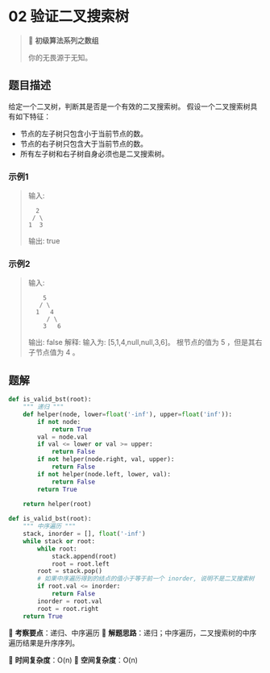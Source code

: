 # 02 验证二叉搜索树

> 🌈 **初级算法系列之数组**
>
> 你的无畏源于无知。

## 题目描述

给定一个二叉树，判断其是否是一个有效的二叉搜索树。
假设一个二叉搜索树具有如下特征：

- 节点的左子树只包含小于当前节点的数。
- 节点的右子树只包含大于当前节点的数。
- 所有左子树和右子树自身必须也是二叉搜索树。

### 示例1

> 输入:
>
> ```shell
>   2
>  / \
> 1  3
> ```
>
> 输出: true

### 示例2

> 输入:
>
> ```shell
>     5
>    / \
>   1   4
>      / \
>     3   6
> ```
>
> 输出: false
> 解释: 输入为: [5,1,4,null,null,3,6]。
> 根节点的值为 5 ，但是其右子节点值为 4 。

## 题解

```python
def is_valid_bst(root):
    """ 递归 """
    def helper(node, lower=float('-inf'), upper=float('inf')):
        if not node:
            return True
        val = node.val
        if val <= lower or val >= upper:
            return False
        if not helper(node.right, val, upper):
            return False
        if not helper(node.left, lower, val):
            return False
        return True
    
    return helper(root)
```

```python
def is_valid_bst(root):
    """ 中序遍历 """
    stack, inorder = [], float('-inf')
    while stack or root:
        while root:
            stack.append(root)
            root = root.left
        root = stack.pop()
        # 如果中序遍历得到的结点的值小于等于前一个 inorder, 说明不是二叉搜索树
        if root.val <= inorder:
            return False
        inorder = root.val
        root = root.right
    return True
```

🍥 **考察要点**：递归、中序遍历
🍬 **解题思路**：递归；中序遍历，二叉搜索树的中序遍历结果是升序序列。

🍉 **时间复杂度**：O(n)
🍭 **空间复杂度**：O(n)
